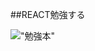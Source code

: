 ##REACT勉強する

!["勉強本"](https://www.amazon.co.jp/JavaScript%E3%82%A8%E3%83%B3%E3%82%B8%E3%83%8B%E3%82%A2%E3%81%8C%E6%89%8B%E3%81%A3%E5%8F%96%E3%82%8A%E6%97%A9%E3%81%8FReact%E3%81%AE%E5%9F%BA%E7%A4%8E%E3%82%92%E7%90%86%E8%A7%A3%E3%81%99%E3%82%8B%E3%81%9F%E3%82%81%E3%81%AE-%E8%B6%85-%E5%85%A5%E9%96%80%E6%9B%B8-%E5%A4%A9%E7%94%B0%E5%A3%AB%E9%83%8E-ebook/dp/B01MUS2RP9/ref=sr_1_3?ie=UTF8&qid=1492244673&sr=8-3&keywords=react "この本使う")